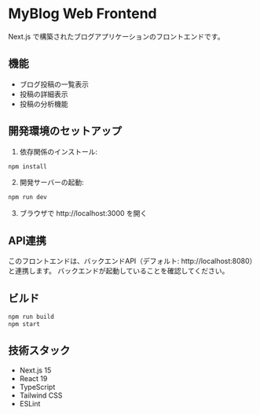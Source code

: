 # MyBlog Web Frontend

Next.js で構築されたブログアプリケーションのフロントエンドです。

## 機能

- ブログ投稿の一覧表示
- 投稿の詳細表示
- 投稿の分析機能

## 開発環境のセットアップ

1. 依存関係のインストール:
```bash
npm install
```

2. 開発サーバーの起動:
```bash
npm run dev
```

3. ブラウザで http://localhost:3000 を開く

## API連携

このフロントエンドは、バックエンドAPI（デフォルト: http://localhost:8080）と連携します。
バックエンドが起動していることを確認してください。

## ビルド

```bash
npm run build
npm start
```

## 技術スタック

- Next.js 15
- React 19
- TypeScript
- Tailwind CSS
- ESLint